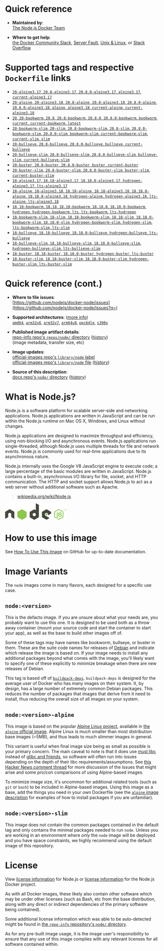 <!--

********************************************************************************

WARNING:

    DO NOT EDIT "node/README.md"

    IT IS AUTO-GENERATED

    (from the other files in "node/" combined with a set of templates)

********************************************************************************

-->

# Quick reference

-	**Maintained by**:  
	[The Node.js Docker Team](https://github.com/nodejs/docker-node)

-	**Where to get help**:  
	[the Docker Community Slack](https://dockr.ly/comm-slack), [Server Fault](https://serverfault.com/help/on-topic), [Unix & Linux](https://unix.stackexchange.com/help/on-topic), or [Stack Overflow](https://stackoverflow.com/help/on-topic)

# Supported tags and respective `Dockerfile` links

-	[`20-alpine3.17`, `20.8-alpine3.17`, `20.8.0-alpine3.17`, `alpine3.17`, `current-alpine3.17`](https://github.com/nodejs/docker-node/blob/230b9852645e170167a2aac1cfa246d069c23cc3/20/alpine3.17/Dockerfile)
-	[`20-alpine`, `20-alpine3.18`, `20.8-alpine`, `20.8-alpine3.18`, `20.8.0-alpine`, `20.8.0-alpine3.18`, `alpine`, `alpine3.18`, `current-alpine`, `current-alpine3.18`](https://github.com/nodejs/docker-node/blob/230b9852645e170167a2aac1cfa246d069c23cc3/20/alpine3.18/Dockerfile)
-	[`20`, `20-bookworm`, `20.8`, `20.8-bookworm`, `20.8.0`, `20.8.0-bookworm`, `bookworm`, `current`, `current-bookworm`, `latest`](https://github.com/nodejs/docker-node/blob/230b9852645e170167a2aac1cfa246d069c23cc3/20/bookworm/Dockerfile)
-	[`20-bookworm-slim`, `20-slim`, `20.8-bookworm-slim`, `20.8-slim`, `20.8.0-bookworm-slim`, `20.8.0-slim`, `bookworm-slim`, `current-bookworm-slim`, `current-slim`, `slim`](https://github.com/nodejs/docker-node/blob/230b9852645e170167a2aac1cfa246d069c23cc3/20/bookworm-slim/Dockerfile)
-	[`20-bullseye`, `20.8-bullseye`, `20.8.0-bullseye`, `bullseye`, `current-bullseye`](https://github.com/nodejs/docker-node/blob/230b9852645e170167a2aac1cfa246d069c23cc3/20/bullseye/Dockerfile)
-	[`20-bullseye-slim`, `20.8-bullseye-slim`, `20.8.0-bullseye-slim`, `bullseye-slim`, `current-bullseye-slim`](https://github.com/nodejs/docker-node/blob/230b9852645e170167a2aac1cfa246d069c23cc3/20/bullseye-slim/Dockerfile)
-	[`20-buster`, `20.8-buster`, `20.8.0-buster`, `buster`, `current-buster`](https://github.com/nodejs/docker-node/blob/230b9852645e170167a2aac1cfa246d069c23cc3/20/buster/Dockerfile)
-	[`20-buster-slim`, `20.8-buster-slim`, `20.8.0-buster-slim`, `buster-slim`, `current-buster-slim`](https://github.com/nodejs/docker-node/blob/230b9852645e170167a2aac1cfa246d069c23cc3/20/buster-slim/Dockerfile)
-	[`18-alpine3.17`, `18.18-alpine3.17`, `18.18.0-alpine3.17`, `hydrogen-alpine3.17`, `lts-alpine3.17`](https://github.com/nodejs/docker-node/blob/ce9bfa282b62ece538fef25b954ade4401a7c8c7/18/alpine3.17/Dockerfile)
-	[`18-alpine`, `18-alpine3.18`, `18.18-alpine`, `18.18-alpine3.18`, `18.18.0-alpine`, `18.18.0-alpine3.18`, `hydrogen-alpine`, `hydrogen-alpine3.18`, `lts-alpine`, `lts-alpine3.18`](https://github.com/nodejs/docker-node/blob/ce9bfa282b62ece538fef25b954ade4401a7c8c7/18/alpine3.18/Dockerfile)
-	[`18`, `18-bookworm`, `18.18`, `18.18-bookworm`, `18.18.0`, `18.18.0-bookworm`, `hydrogen`, `hydrogen-bookworm`, `lts`, `lts-bookworm`, `lts-hydrogen`](https://github.com/nodejs/docker-node/blob/ce9bfa282b62ece538fef25b954ade4401a7c8c7/18/bookworm/Dockerfile)
-	[`18-bookworm-slim`, `18-slim`, `18.18-bookworm-slim`, `18.18-slim`, `18.18.0-bookworm-slim`, `18.18.0-slim`, `hydrogen-bookworm-slim`, `hydrogen-slim`, `lts-bookworm-slim`, `lts-slim`](https://github.com/nodejs/docker-node/blob/ce9bfa282b62ece538fef25b954ade4401a7c8c7/18/bookworm-slim/Dockerfile)
-	[`18-bullseye`, `18.18-bullseye`, `18.18.0-bullseye`, `hydrogen-bullseye`, `lts-bullseye`](https://github.com/nodejs/docker-node/blob/ce9bfa282b62ece538fef25b954ade4401a7c8c7/18/bullseye/Dockerfile)
-	[`18-bullseye-slim`, `18.18-bullseye-slim`, `18.18.0-bullseye-slim`, `hydrogen-bullseye-slim`, `lts-bullseye-slim`](https://github.com/nodejs/docker-node/blob/ce9bfa282b62ece538fef25b954ade4401a7c8c7/18/bullseye-slim/Dockerfile)
-	[`18-buster`, `18.18-buster`, `18.18.0-buster`, `hydrogen-buster`, `lts-buster`](https://github.com/nodejs/docker-node/blob/ce9bfa282b62ece538fef25b954ade4401a7c8c7/18/buster/Dockerfile)
-	[`18-buster-slim`, `18.18-buster-slim`, `18.18.0-buster-slim`, `hydrogen-buster-slim`, `lts-buster-slim`](https://github.com/nodejs/docker-node/blob/ce9bfa282b62ece538fef25b954ade4401a7c8c7/18/buster-slim/Dockerfile)

# Quick reference (cont.)

-	**Where to file issues**:  
	[https://github.com/nodejs/docker-node/issues](https://github.com/nodejs/docker-node/issues?q=)

-	**Supported architectures**: ([more info](https://github.com/docker-library/official-images#architectures-other-than-amd64))  
	[`amd64`](https://hub.docker.com/r/amd64/node/), [`arm32v6`](https://hub.docker.com/r/arm32v6/node/), [`arm32v7`](https://hub.docker.com/r/arm32v7/node/), [`arm64v8`](https://hub.docker.com/r/arm64v8/node/), [`ppc64le`](https://hub.docker.com/r/ppc64le/node/), [`s390x`](https://hub.docker.com/r/s390x/node/)

-	**Published image artifact details**:  
	[repo-info repo's `repos/node/` directory](https://github.com/docker-library/repo-info/blob/master/repos/node) ([history](https://github.com/docker-library/repo-info/commits/master/repos/node))  
	(image metadata, transfer size, etc)

-	**Image updates**:  
	[official-images repo's `library/node` label](https://github.com/docker-library/official-images/issues?q=label%3Alibrary%2Fnode)  
	[official-images repo's `library/node` file](https://github.com/docker-library/official-images/blob/master/library/node) ([history](https://github.com/docker-library/official-images/commits/master/library/node))

-	**Source of this description**:  
	[docs repo's `node/` directory](https://github.com/docker-library/docs/tree/master/node) ([history](https://github.com/docker-library/docs/commits/master/node))

# What is Node.js?

Node.js is a software platform for scalable server-side and networking applications. Node.js applications are written in JavaScript and can be run within the Node.js runtime on Mac OS X, Windows, and Linux without changes.

Node.js applications are designed to maximize throughput and efficiency, using non-blocking I/O and asynchronous events. Node.js applications run single-threaded, although Node.js uses multiple threads for file and network events. Node.js is commonly used for real-time applications due to its asynchronous nature.

Node.js internally uses the Google V8 JavaScript engine to execute code; a large percentage of the basic modules are written in JavaScript. Node.js contains a built-in, asynchronous I/O library for file, socket, and HTTP communication. The HTTP and socket support allows Node.js to act as a web server without additional software such as Apache.

> [wikipedia.org/wiki/Node.js](https://en.wikipedia.org/wiki/Node.js)

![logo](https://raw.githubusercontent.com/docker-library/docs/01c12653951b2fe592c1f93a13b4e289ada0e3a1/node/logo.png)

# How to use this image

See [How To Use This Image](https://github.com/nodejs/docker-node/blob/master/README.md#how-to-use-this-image) on GitHub for up-to-date documentation.

# Image Variants

The `node` images come in many flavors, each designed for a specific use case.

## `node:<version>`

This is the defacto image. If you are unsure about what your needs are, you probably want to use this one. It is designed to be used both as a throw away container (mount your source code and start the container to start your app), as well as the base to build other images off of.

Some of these tags may have names like bookworm, bullseye, or buster in them. These are the suite code names for releases of [Debian](https://wiki.debian.org/DebianReleases) and indicate which release the image is based on. If your image needs to install any additional packages beyond what comes with the image, you'll likely want to specify one of these explicitly to minimize breakage when there are new releases of Debian.

This tag is based off of [`buildpack-deps`](https://hub.docker.com/_/buildpack-deps/). `buildpack-deps` is designed for the average user of Docker who has many images on their system. It, by design, has a large number of extremely common Debian packages. This reduces the number of packages that images that derive from it need to install, thus reducing the overall size of all images on your system.

## `node:<version>-alpine`

This image is based on the popular [Alpine Linux project](https://alpinelinux.org), available in [the `alpine` official image](https://hub.docker.com/_/alpine). Alpine Linux is much smaller than most distribution base images (~5MB), and thus leads to much slimmer images in general.

This variant is useful when final image size being as small as possible is your primary concern. The main caveat to note is that it does use [musl libc](https://musl.libc.org) instead of [glibc and friends](https://www.etalabs.net/compare_libcs.html), so software will often run into issues depending on the depth of their libc requirements/assumptions. See [this Hacker News comment thread](https://news.ycombinator.com/item?id=10782897) for more discussion of the issues that might arise and some pro/con comparisons of using Alpine-based images.

To minimize image size, it's uncommon for additional related tools (such as `git` or `bash`) to be included in Alpine-based images. Using this image as a base, add the things you need in your own Dockerfile (see the [`alpine` image description](https://hub.docker.com/_/alpine/) for examples of how to install packages if you are unfamiliar).

## `node:<version>-slim`

This image does not contain the common packages contained in the default tag and only contains the minimal packages needed to run `node`. Unless you are working in an environment where *only* the `node` image will be deployed and you have space constraints, we highly recommend using the default image of this repository.

# License

View [license information](https://github.com/nodejs/node/blob/master/LICENSE) for Node.js or [license information](https://github.com/nodejs/docker-node/blob/master/LICENSE) for the Node.js Docker project.

As with all Docker images, these likely also contain other software which may be under other licenses (such as Bash, etc from the base distribution, along with any direct or indirect dependencies of the primary software being contained).

Some additional license information which was able to be auto-detected might be found in [the `repo-info` repository's `node/` directory](https://github.com/docker-library/repo-info/tree/master/repos/node).

As for any pre-built image usage, it is the image user's responsibility to ensure that any use of this image complies with any relevant licenses for all software contained within.
